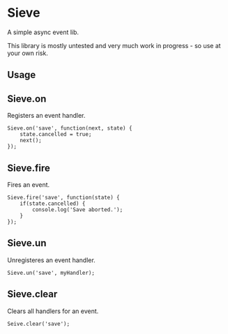 Sieve
=====

A simple async event lib.

This library is mostly untested and very much work in progress - so use at your own risk.

Usage
-----

Sieve.on
--------
Registers an event handler.

	Sieve.on('save', function(next, state) {
		state.cancelled = true;
		next();
	});

Sieve.fire
----------
Fires an event.

	Sieve.fire('save', function(state) {
		if(state.cancelled) {
			console.log('Save aborted.');
		}
	});

Sieve.un
--------
Unregisteres an event handler.

	Sieve.un('save', myHandler);

Sieve.clear
-----------
Clears all handlers for an event.

	Seive.clear('save');

